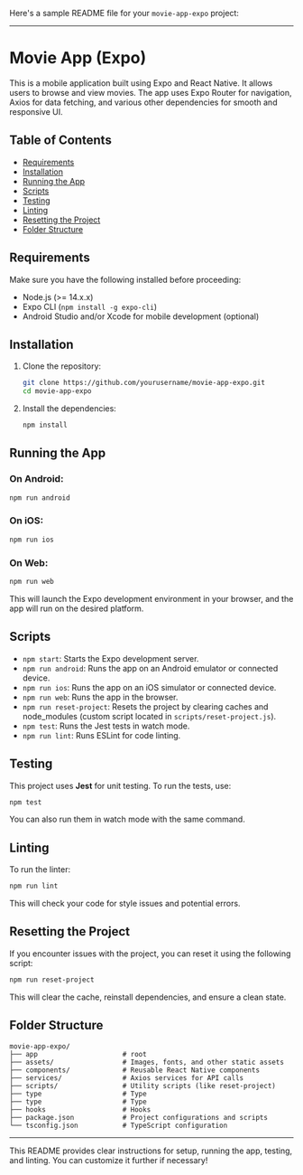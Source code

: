 Here's a sample README file for your `movie-app-expo` project:

---

# Movie App (Expo)

This is a mobile application built using Expo and React Native. It allows users to browse and view movies. The app uses Expo Router for navigation, Axios for data fetching, and various other dependencies for smooth and responsive UI.

## Table of Contents

- [Requirements](#requirements)
- [Installation](#installation)
- [Running the App](#running-the-app)
- [Scripts](#scripts)
- [Testing](#testing)
- [Linting](#linting)
- [Resetting the Project](#resetting-the-project)
- [Folder Structure](#folder-structure)

## Requirements

Make sure you have the following installed before proceeding:

- Node.js (>= 14.x.x)
- Expo CLI (`npm install -g expo-cli`)
- Android Studio and/or Xcode for mobile development (optional)

## Installation

1. Clone the repository:

   ```bash
   git clone https://github.com/yourusername/movie-app-expo.git
   cd movie-app-expo
   ```

2. Install the dependencies:
   ```bash
   npm install
   ```

## Running the App

### On Android:

```bash
npm run android
```

### On iOS:

```bash
npm run ios
```

### On Web:

```bash
npm run web
```

This will launch the Expo development environment in your browser, and the app will run on the desired platform.

## Scripts

- `npm start`: Starts the Expo development server.
- `npm run android`: Runs the app on an Android emulator or connected device.
- `npm run ios`: Runs the app on an iOS simulator or connected device.
- `npm run web`: Runs the app in the browser.
- `npm run reset-project`: Resets the project by clearing caches and node_modules (custom script located in `scripts/reset-project.js`).
- `npm test`: Runs the Jest tests in watch mode.
- `npm run lint`: Runs ESLint for code linting.

## Testing

This project uses **Jest** for unit testing. To run the tests, use:

```bash
npm test
```

You can also run them in watch mode with the same command.

## Linting

To run the linter:

```bash
npm run lint
```

This will check your code for style issues and potential errors.

## Resetting the Project

If you encounter issues with the project, you can reset it using the following script:

```bash
npm run reset-project
```

This will clear the cache, reinstall dependencies, and ensure a clean state.

## Folder Structure

```
movie-app-expo/
├── app                     # root
├── assets/                 # Images, fonts, and other static assets
├── components/             # Reusable React Native components
├── services/               # Axios services for API calls
├── scripts/                # Utility scripts (like reset-project)
├── type                    # Type
├── type                    # Type
├── hooks                   # Hooks
├── package.json            # Project configurations and scripts
└── tsconfig.json           # TypeScript configuration
```

---

This README provides clear instructions for setup, running the app, testing, and linting. You can customize it further if necessary!
